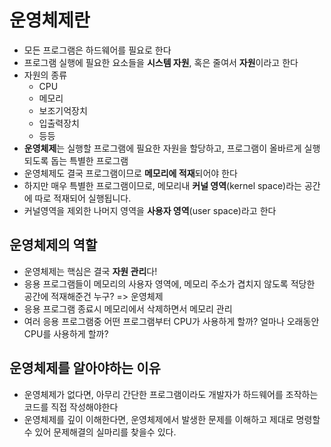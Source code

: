 # 운영체제란

- 모든 프로그램은 하드웨어를 필요로 한다
- 프로그램 실행에 필요한 요소들을 **시스템 자원**, 혹은 줄여서 **자원**이라고 한다
- 자원의 종류
  - CPU
  - 메모리
  - 보조기억장치
  - 입출력장치
  - 등등
- **운영체제**는 실행할 프로그램에 필요한 자원을 할당하고, 프로그램이 올바르게 실행되도록 돕는 특별한 프로그램
- 운영체제도 결국 프로그램이므로 **메모리에 적재**되어야 한다
- 하지만 매우 특별한 프로그램이므로, 메모리내 **커널 영역**(kernel space)라는 공간에 따로 적재되어 실행됩니다.
- 커널영역을 제외한 나머지 영역을 **사용자 영역**(user space)라고 한다

## 운영체제의 역할

- 운영체제는 핵심은 결국 **자원 관리**다!
- 응용 프로그램들이 메모리의 사용자 영역에, 메모리 주소가 겹치지 않도록 적당한 공간에 적재해준건 누구? => 운영체제
- 응용 프로그램 종료시 메모리에서 삭제하면서 메모리 관리
- 여러 응용 프로그램중 어떤 프로그램부터 CPU가 사용하게 할까? 얼마나 오래동안 CPU를 사용하게 할까?

## 운영체제를 알아야하는 이유

- 운영체제가 없다면, 아무리 간단한 프로그램이라도 개발자가 하드웨어를 조작하는 코드를 직접 작성해야한다
- 운영체제를 깊이 이해한다면, 운영체제에서 발생한 문제를 이해하고 제대로 명령할수 있어 문제해결의 실마리를 찾을수 있다.
